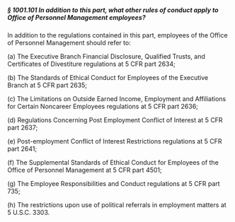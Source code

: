 ##### § 1001.101 In addition to this part, what other rules of conduct apply to Office of Personnel Management employees? #####

In addition to the regulations contained in this part, employees of the Office of Personnel Management should refer to:

(a) The Executive Branch Financial Disclosure, Qualified Trusts, and Certificates of Divestiture regulations at 5 CFR part 2634;

(b) The Standards of Ethical Conduct for Employees of the Executive Branch at 5 CFR part 2635;

(c) The Limitations on Outside Earned Income, Employment and Affiliations for Certain Noncareer Employees regulations at 5 CFR part 2636;

(d) Regulations Concerning Post Employment Conflict of Interest at 5 CFR part 2637;

(e) Post-employment Conflict of Interest Restrictions regulations at 5 CFR part 2641;

(f) The Supplemental Standards of Ethical Conduct for Employees of the Office of Personnel Management at 5 CFR part 4501;

(g) The Employee Responsibilities and Conduct regulations at 5 CFR part 735;

(h) The restrictions upon use of political referrals in employment matters at 5 U.S.C. 3303.